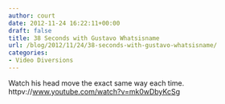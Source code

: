 ```yaml
---
author: court
date: 2012-11-24 16:22:11+00:00
draft: false
title: 38 Seconds with Gustavo Whatsisname
url: /blog/2012/11/24/38-seconds-with-gustavo-whatsisname/
categories:
- Video Diversions
---
```


Watch his head move the exact same way each time.
httpv://www.youtube.com/watch?v=mk0wDbyKcSg




